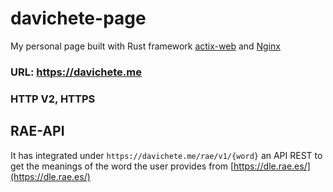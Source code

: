 # davichete-page
My personal page built with Rust framework [actix-web](https://actix.rs/) and [Nginx](https://www.nginx.com/)

### URL: https://davichete.me

### HTTP V2, HTTPS

## RAE-API
It has integrated under `https://davichete.me/rae/v1/{word}` an API REST to get the meanings of the word the user provides
from [https://dle.rae.es/](https://dle.rae.es/)

